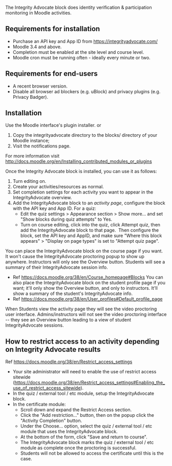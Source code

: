 The Integrity Advocate block does identity verification & participation monitoring in Moodle activities.

## Requirements for installation
- Purchase an API key and App ID from https://integrityadvocate.com/ 
- Moodle 3.4 and above.
- Completion must be enabled at the site level and course level.
- Moodle cron must be running often - ideally every minute or two.

## Requirements for end-users
- A recent browser version.
- Disable all browser ad blockers (e.g. uBlock) and privacy plugins (e.g. Privacy Badger).

## Installation

Use the Moodle interface's plugin installer.
or
1. Copy the integrityadvocate directory to the blocks/ directory of your Moodle instance;
2. Visit the notifications page.

For more information visit
http://docs.moodle.org/en/Installing_contributed_modules_or_plugins

Once the Integrity Advocate block is installed, you can use it as follows:

1. Turn editing on.
2. Create your activities/resources as normal.
3. Set completion settings for each activity you want to appear in the IntegrityAdvocate overview.
4. Add the IntegrityAdvocate block to an *activity page*, configure the block with the API key and App ID.
   For a quiz:
     - Edit the quiz settings > Appearance section > Show more... and set "Show blocks during quiz attempts" to Yes.
     - Turn on course editing, click into the quiz, click Attempt quiz, then add the IntegrityAdvocate block to that page.  Then configure the block, set the API key and AppID, and make sure "Where this block appears" > "Display on page types" is set to "Attempt quiz page".

You can place the IntegrityAdvocate block on the course page if you want.  It won't cause the IntegrityAdvocate proctoring popup to show up anywhere.
Instructors will only see the Overview button.  Students will see a summary of their IntegrityAdvocate session info.
  - Ref https://docs.moodle.org/38/en/Course_homepage#Blocks
You can also place the IntegrityAdvocate block on the student profile page if you want; it'll only show the Overview button, and only to instructors.  It'll show a summary of the student's IntegrityAdvocate info.
  - Ref https://docs.moodle.org/38/en/User_profiles#Default_profile_page

When Students view the activity page they will see the video proctoring user interface.
Admins/instructors will not see the video proctoring interface -- they see an Overview button leading to a view of student IntegrityAdvocate sessions.

## How to restrict access to an activity depending on Integrity Advocate results
Ref https://docs.moodle.org/38/en/Restrict_access_settings
- Your site administrator will need to enable the use of restrict access sitewide (https://docs.moodle.org/38/en/Restrict_access_settings#Enabling_the_use_of_restrict_access_sitewide).
- In the quiz / external tool / etc module, setup the IntegrityAdvocate block.
- In the certificate module:
  - Scroll down and expand the Restrict Access section.
  - Click the "Add restriction..." button, then on the popup click the "Activity Completion" button.
  - Under the Choose... option, select the quiz / external tool / etc module that uses the IntegrityAdvocate block.
  - At the bottom of the form, click "Save and return to course".
  - The IntegrityAdvocate block marks the quiz / external tool / etc module as complete once the proctoring is successful.
  - Students will not be allowed to access the certificate until this is the case.